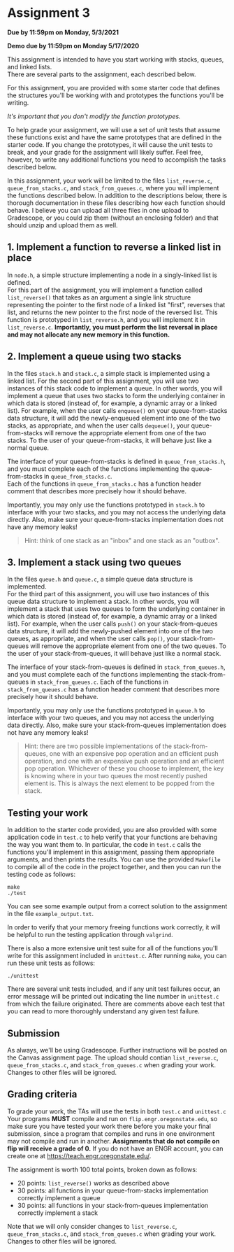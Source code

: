# Assignment 3
**Due by 11:59pm on Monday, 5/3/2021**

**Demo due by 11:59pm on Monday 5/17/2020**

This assignment is intended to have you start working with stacks, queues, and linked lists.  
There are several parts to the assignment, each described below.

For this assignment, you are provided with some starter code that defines the structures 
you'll be working with and prototypes the functions you'll be writing.  

*It's important that you don't modify the function prototypes.*  

To help grade your assignment, we will use a set of unit tests that assume these functions
exist and have the same prototypes that are defined in the starter code.  If you change the
prototypes, it will cause the unit tests to break, and your grade for the assignment will 
likely suffer.  Feel free, however, to write any additional functions you need to accomplish 
the tasks described below.

In this assignment, your work will be limited to the files `list_reverse.c`, 
`queue_from_stacks.c`, and `stack_from_queues.c`, where you will implement the functions 
described below. In addition to the descriptions below, there is thorough documentation 
in these files describing how each function should behave. I believe you can upload all three files 
in one upload to Gradescope, or you could zip them (without an enclosing folder) and that should
unzip and upload them as well. 

## 1. Implement a function to reverse a linked list in place

In `node.h`, a simple structure implementing a node in a singly-linked list is defined.  
For this part of the assignment, you will implement a function called `list_reverse()` that 
takes as an argument a single link structure representing the pointer to the first node of a 
linked list "first", reverses that list, and returns the new pointer to the first node of 
the reversed list.  This function is prototyped in `list_reverse.h`, and you will implement 
it in `list_reverse.c`.  **Importantly, you must perform the list reversal in place and may 
not allocate any new memory in this function.**

## 2. Implement a queue using two stacks

In the files `stack.h` and `stack.c`, a simple stack is implemented using a linked list.
For the second part of this assignment, you will use two instances of this stack code to 
implement a queue.  In other words, you will implement a queue that uses two stacks to 
form the underlying container in which data is stored (instead of, for example, a dynamic 
array or a linked list).  For example, when the user calls `enqueue()` on your 
queue-from-stacks data structure, it will add the newly-enqueued element into one of the 
two stacks, as appropriate, and when the user calls `dequeue()`, your queue-from-stacks will 
remove the appropriate element from one of the two stacks.  To the user of your queue-from-stacks, 
it will behave just like a normal queue.

The interface of your queue-from-stacks is defined in `queue_from_stacks.h`, and you must 
complete each of the functions implementing the queue-from-stacks in `queue_from_stacks.c`.  
Each of the functions in `queue_from_stacks.c` has a function header comment that describes 
more precisely how it should behave.

Importantly, you may only use the functions prototyped in `stack.h` to interface with your 
two stacks, and you may not access the underlying data directly.  Also, make sure your 
queue-from-stacks implementation does not have any memory leaks!

> Hint: think of one stack as an "inbox" and one stack as an "outbox".

## 3. Implement a stack using two queues

In the files `queue.h` and `queue.c`, a simple queue data structure is implemented.  
For the third part of this assignment, you will use two instances of this queue data structure 
to implement a stack.  In other words, you will implement a stack that uses two queues to form 
the underlying container in which data is stored (instead of, for example, a dynamic array or a 
linked list).  For example, when the user calls `push()` on your stack-from-queues data structure, 
it will add the newly-pushed element into one of the two queues, as appropriate, and when the 
user calls `pop()`, your stack-from-queues will remove the appropriate element from one of the 
two queues.  To the user of your stack-from-queues, it will behave just like a normal stack.

The interface of your stack-from-queues is defined in `stack_from_queues.h`, and you must complete 
each of the functions implementing the stack-from-queues in `stack_from_queues.c`.  Each of the 
functions in `stack_from_queues.c` has a function header comment that describes more precisely how 
it should behave.

Importantly, you may only use the functions prototyped in `queue.h` to interface with your two queues, 
and you may not access the underlying data directly.  Also, make sure your stack-from-queues 
implementation does not have any memory leaks!

> Hint: there are two possible implementations of the stack-from-queues, one with an expensive pop 
operation and an efficient push operation, and one with an expensive push operation and an efficient 
pop operation.  Whichever of these you choose to implement, the key is knowing where in your two 
queues the most recently pushed element is.  This is always the next element to be popped from the stack.

## Testing your work

In addition to the starter code provided, you are also provided with some application code in `test.c` 
to help verify that your functions are behaving the way you want them to.  In particular, the code in 
`test.c` calls the functions you'll implement in this assignment, passing them appropriate arguments, 
and then prints the results.  You can use the provided `Makefile` to compile all of the code in the 
project together, and then you can run the testing code as follows:

```
make
./test
```

You can see some example output from a correct solution to the assignment in the file `example_output.txt`.

In order to verify that your memory freeing functions work correctly, it will be helpful to run the 
testing application through `valgrind`.

There is also a more extensive unit test suite for all of the functions you'll write for this assignment 
included in `unittest.c`.  After running `make`, you can run these unit tests as follows:

```
./unittest
```

There are several unit tests included, and if any unit test failures occur, an error message will be 
printed out indicating the line number in `unittest.c` from which the failure originated.  There are 
comments above each test that you can read to more thoroughly understand any given test failure.

## Submission

As always, we'll be using Gradescope. Further instructions will be posted on the Canvas assignment page.
The upload should contian `list_reverse.c`, `queue_from_stacks.c`, and 
`stack_from_queues.c` when grading your work.  Changes to other files will be ignored.


## Grading criteria

To grade your work, the TAs will use the tests in both `test.c` and `unittest.c` Your programs **MUST** 
compile and run on `flip.engr.oregonstate.edu`, so make sure you have tested your work there before you 
make your final submission, since a program that compiles and runs in one environment may not compile 
and run in another.  **Assignments that do not compile on flip will receive a grade of 0.**  If you do 
not have an ENGR account, you can create one at https://teach.engr.oregonstate.edu/.

The assignment is worth 100 total points, broken down as follows:

* 20 points: `list_reverse()` works as described above
* 30 points: all functions in your queue-from-stacks implementation correctly implement a queue
* 30 points: all functions in your stack-from-queues implementation correctly implement a stack

Note that we will only consider changes to `list_reverse.c`, `queue_from_stacks.c`, and 
`stack_from_queues.c` when grading your work.  Changes to other files will be ignored.
